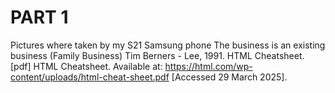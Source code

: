 # PART 1
Pictures where taken by my S21 Samsung phone 
The business is an existing business (Family Business)
Tim Berners - Lee, 1991. HTML Cheatsheet. [pdf] HTML Cheatsheet. Available at: 
<https://html.com/wp-content/uploads/html-cheat-sheet.pdf> [Accessed 29 March 2025]. 
